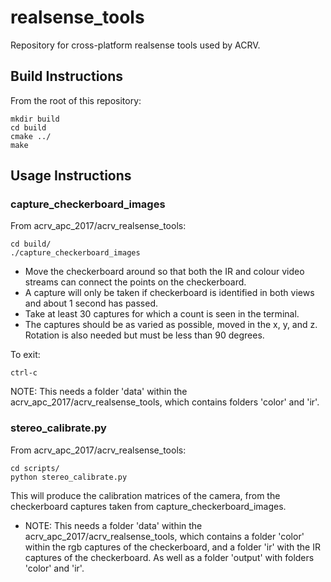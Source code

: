 # realsense_tools

Repository for cross-platform realsense tools used by ACRV.

## Build Instructions

From the root of this repository:

```
mkdir build
cd build
cmake ../
make
```

## Usage Instructions
### capture_checkerboard_images

From acrv_apc_2017/acrv_realsense_tools:

```
cd build/
./capture_checkerboard_images
```
* Move the checkerboard around so that both the IR and colour video streams can connect the points on the checkerboard.
* A capture will only be taken if checkerboard is identified in both views and about 1 second has passed.
* Take at least 30 captures for which a count is seen in the terminal.
* The captures should be as varied as possible, moved in the x, y, and z. Rotation is also needed but must be less than 90 degrees.

To exit:
```
ctrl-c
```

NOTE: This needs a folder 'data' within the acrv_apc_2017/acrv_realsense_tools, which contains folders 'color' and 'ir'.

### stereo_calibrate.py
From acrv_apc_2017/acrv_realsense_tools:

```
cd scripts/
python stereo_calibrate.py
```
This will produce the calibration matrices of the camera, from the checkerboard captures taken from capture_checkerboard_images.

* NOTE: This needs a folder 'data' within the acrv_apc_2017/acrv_realsense_tools, which contains a folder 'color' within the rgb captures of the checkerboard, and a folder 'ir' with the IR captures of the checkerboard. As well as a folder 'output' with folders 'color' and 'ir'.
